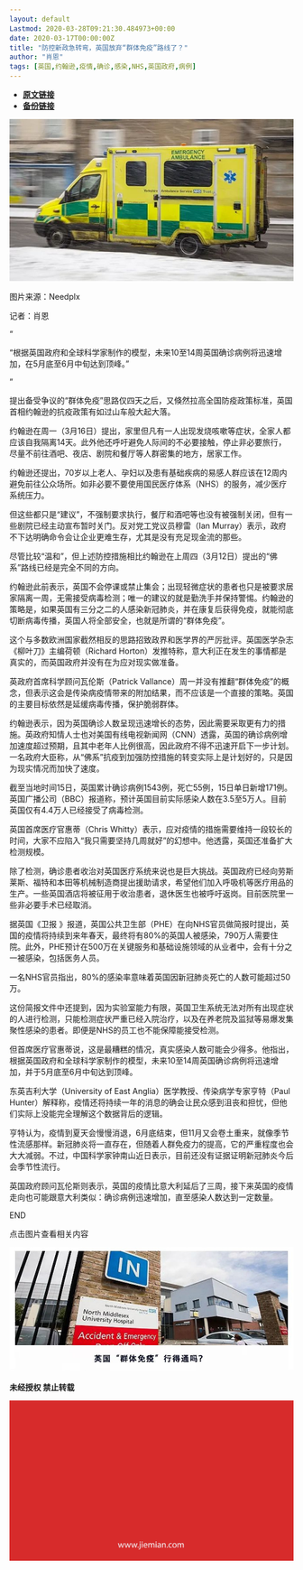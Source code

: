 ```yaml
---
layout: default
Lastmod: 2020-03-28T09:21:30.484973+00:00
date: 2020-03-17T00:00:00Z
title: "防控新政急转弯，英国放弃“群体免疫”路线了？"
author: "肖恩"
tags: [英国,约翰逊,疫情,确诊,感染,NHS,英国政府,病例]
---
```


* [**原文链接**](https://mp.weixin.qq.com/s/zegBLDeyCAW6Qe9BS4SJbQ)
* [**备份链接**](http://archive.today/I2eRp)


![](/images/post/413aad8eeb55644bf23399c09ffdd3b6.jpg)  

图片来源：Needplx

记者：肖恩

“

  

“根据英国政府和全球科学家制作的模型，未来10至14周英国确诊病例将迅速增加，在5月底至6月中旬达到顶峰。”

  

”

提出备受争议的“群体免疫”思路仅四天之后，又倏然拉高全国防疫政策标准，英国首相约翰逊的抗疫政策有如过山车般大起大落。  

约翰逊在周一（3月16日）提出，家里但凡有一人出现发烧咳嗽等症状，全家人都应该自我隔离14天。此外他还呼吁避免人际间的不必要接触，停止非必要旅行，尽量不前往酒吧、夜店、剧院和餐厅等人群密集的地方，居家工作。

约翰逊还提出，70岁以上老人、孕妇以及患有基础疾病的易感人群应该在12周内避免前往公众场所。如非必要不要使用国民医疗体系（NHS）的服务，减少医疗系统压力。

但这些都只是“建议”，不强制要求执行，餐厅和酒吧等也没有被强制关闭，但有一些剧院已经主动宣布暂时关门。反对党工党议员穆雷（Ian Murray）表示，政府不下达明确命令会让企业更难生存，尤其是没有充足现金流的那些。

尽管比较“温和”，但上述防控措施相比约翰逊在上周四（3月12日）提出的“佛系”路线已经是完全不同的方向。

约翰逊此前表示，英国不会停课或禁止集会；出现轻微症状的患者也只是被要求居家隔离一周，无需接受病毒检测；唯一的建议的就是勤洗手并保持警惕。约翰逊的策略是，如果英国有三分之二的人感染新冠肺炎，并在康复后获得免疫，就能彻底切断病毒传播，英国人将全部安全，也就是所谓的“群体免疫”。

这个与多数欧洲国家截然相反的思路招致政界和医学界的严厉批评。英国医学杂志《柳叶刀》主编荷顿（Richard Horton）发推特称，意大利正在发生的事情都是真实的，而英国政府并没有在为应对现实做准备。

英政府首席科学顾问瓦伦斯（Patrick Vallance）周一并没有推翻“群体免疫”的概念，但表示这会是传染病疫情带来的附加结果，而不应该是一个直接的策略。英国的主要目标依然是延缓病毒传播，保护脆弱群体。

约翰逊表示，因为英国确诊人数呈现迅速增长的态势，因此需要采取更有力的措施。英政府知情人士也对美国有线电视新闻网（CNN）透露，英国的确诊病例增加速度超过预期，且其中老年人比例很高，因此政府不得不迅速开启下一步计划。一名政府大臣称，从“佛系”抗疫到加强防控措施的转变实际上是计划好的，只是因为现实情况而加快了速度。

截至当地时间15日，英国累计确诊病例1543例，死亡55例，15日单日新增171例。英国广播公司（BBC）报道称，预计英国目前实际感染人数在3.5至5万人。目前英国仅有4.4万人已经接受了病毒检测。

英国首席医疗官惠蒂（Chris Whitty）表示，应对疫情的措施需要维持一段较长的时间，大家不应陷入“我只需要坚持几周就好”的幻想中。他透露，英国还准备扩大检测规模。

除了检测，确诊患者收治对英国医疗系统来说也是巨大挑战。英国政府已经向劳斯莱斯、福特和本田等机械制造商提出援助请求，希望他们加入呼吸机等医疗用品的生产。一些英国酒店将被征用于收治患者，退休医生也被呼吁返岗。目前医院里一些非必要手术已经取消。

据英国《卫报 》报道，英国公共卫生部（PHE）在向NHS官员做简报时提出，英国的疫情将持续到来年春天，最终将有80%的英国人被感染，790万人需要住院。此外，PHE预计在500万在关键服务和基础设施领域的从业者中，会有十分之一被感染，包括医务人员。

一名NHS官员指出，80%的感染率意味着英国因新冠肺炎死亡的人数可能超过50万。

这份简报文件中还提到，因为实验室能力有限，英国卫生系统无法对所有出现症状的人进行检测，只能检测症状严重已经入院治疗，以及在养老院及监狱等易爆发集聚性感染的患者。即便是NHS的员工也不能保障能接受检测。

但首席医疗官惠蒂说，这是最糟糕的情况，真实感染人数可能会少得多。他指出，根据英国政府和全球科学家制作的模型，未来10至14周英国确诊病例将迅速增加，并于5月底至6月中旬达到顶峰。

东英吉利大学（University of East Anglia）医学教授、传染病学专家亨特（Paul Hunter）解释称，疫情还将持续一年的消息的确会让民众感到沮丧和担忧，但他们实际上没能完全理解这个数据背后的逻辑。

亨特认为，疫情到夏天会慢慢消退，6月底结束，但11月又会卷土重来，就像季节性流感那样。新冠肺炎将一直存在，但随着人群免疫力的提高，它的严重程度也会大大减弱。不过，中国科学家钟南山近日表示，目前还没有证据证明新冠肺炎今后会季节性流行。

英国政府顾问瓦伦斯则表示，英国的疫情比意大利延后了三周，接下来英国的疫情走向也可能跟意大利类似：确诊病例迅速增加，直至感染人数达到一定数量。

  

END

  

点击图片查看相关内容

[![](/images/post/0c6fb798fe807a88ac2672f84a80b1b0.jpg)](http://mp.weixin.qq.com/s?__biz=MjM5NTE0ODc2Nw==&mid=2650465619&idx=1&sn=f02281b8c8de646c3aa74accbaeeb043&chksm=bef2a3e389852af5e9f980724e6582aa6e8a164bd1a90f07fa1cc004015873731e3e2016b291&scene=21#wechat_redirect)

  

**未经授权 禁止转载**

  

  

![](/images/post/3ef9527fd7edfb43b0c70486c7a956af.jpg)

